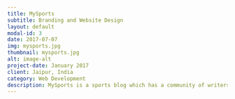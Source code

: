 ```yaml
---
title: MySports
subtitle: Branding and Website Design
layout: default
modal-id: 3
date: 2017-07-07
img: mysports.jpg
thumbnail: mysports.jpg
alt: image-alt
project-date: January 2017
client: Jaipur, India
category: Web Development
description: MySports is a sports blog which has a community of writers writing about all kinds of sports news and articles.
---
```

